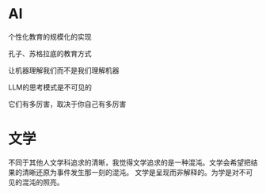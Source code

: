 # AI
个性化教育的规模化的实现

孔子、苏格拉底的教育方式

让机器理解我们而不是我们理解机器

LLM的思考模式是不可见的

它们有多厉害，取决于你自己有多厉害

# 文学
不同于其他人文学科追求的清晰，我觉得文学追求的是一种混沌。文学会希望把结果的清晰还原为事件发生那一刻的混沌。
文学是呈现而非解释的。为学是对不可见的混沌的照亮。